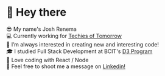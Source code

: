 <h1>👋 Hey there</h1>

😎 My name's Josh Renema
<br/>
💻 Currently working for <a href="https://techiesoftomorrow.com/"> Techies of Tomorrow</a>
<br/>
👀 I’m always interested in creating new and interesting code!
<br/>
🎓 I studied Full Stack Development at BCIT's <a href="https://www.bcit.ca/programs/digital-design-and-development-diploma-full-time-6405dipma/"> D3 Program</a>
<br/>
🌱 Love coding with React / Node
<br/>
💬 Feel free to shoot me a message on <a href="https://www.linkedin.com/in/josh-renema/">Linkedin!</a>
